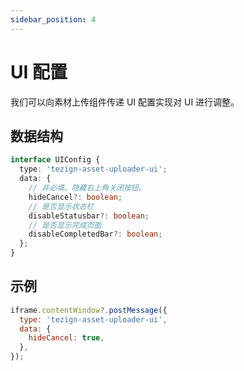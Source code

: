```yaml
---
sidebar_position: 4
---
```


# UI 配置

我们可以向素材上传组件传递 UI 配置实现对 UI 进行调整。

## 数据结构

```typescript
interface UIConfig {
  type: 'tezign-asset-uploader-ui';
  data: {
    // 非必填。隐藏右上角关闭按钮。
    hideCancel?: boolean;
    // 是否显示状态栏
    disableStatusbar?: boolean;
    // 是否显示完成页面
    disableCompletedBar?: boolean;
  };
}
```

## 示例

```javascript
iframe.contentWindow?.postMessage({
  type: 'tezign-asset-uploader-ui',
  data: {
    hideCancel: true,
  },
});
```

